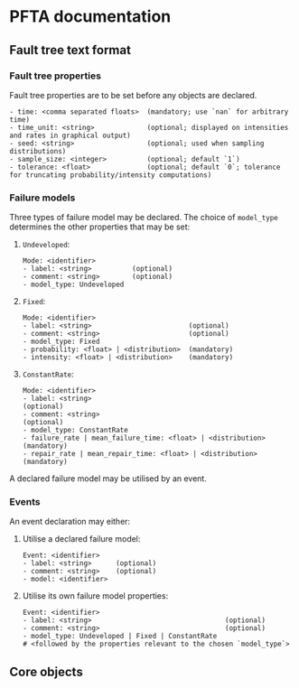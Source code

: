 # PFTA documentation

## Fault tree text format

### Fault tree properties

Fault tree properties are to be set before any objects are declared.

```
- time: <comma separated floats>  (mandatory; use `nan` for arbitrary time)
- time_unit: <string>             (optional; displayed on intensities and rates in graphical output)
- seed: <string>                  (optional; used when sampling distributions)
- sample_size: <integer>          (optional; default `1`)
- tolerance: <float>              (optional; default `0`; tolerance for truncating probability/intensity computations)
```


### Failure models

Three types of failure model may be declared.
The choice of `model_type` determines the other properties that may be set:

1. `Undeveloped`:

   ```
   Mode: <identifier>
   - label: <string>          (optional)
   - comment: <string>        (optional)
   - model_type: Undeveloped
   ```

2. `Fixed`:

   ```
   Mode: <identifier>
   - label: <string>                        (optional)
   - comment: <string>                      (optional)
   - model_type: Fixed
   - probability: <float> | <distribution>  (mandatory)
   - intensity: <float> | <distribution>    (mandatory)
   ```

3. `ConstantRate`:

   ```
   Mode: <identifier>
   - label: <string>                                             (optional)
   - comment: <string>                                           (optional)
   - model_type: ConstantRate
   - failure_rate | mean_failure_time: <float> | <distribution>  (mandatory)
   - repair_rate | mean_repair_time: <float> | <distribution>    (mandatory)
   ```

A declared failure model may be utilised by an event.


### Events

An event declaration may either:

1. Utilise a declared failure model:

   ```
   Event: <identifier>
   - label: <string>      (optional)
   - comment: <string>    (optional)
   - model: <identifier>
   ```

2. Utilise its own failure model properties:

   ```
   Event: <identifier>
   - label: <string>                                 (optional)
   - comment: <string>                               (optional)
   - model_type: Undeveloped | Fixed | ConstantRate
   # <followed by the properties relevant to the chosen `model_type`>
   ```


## Core objects
